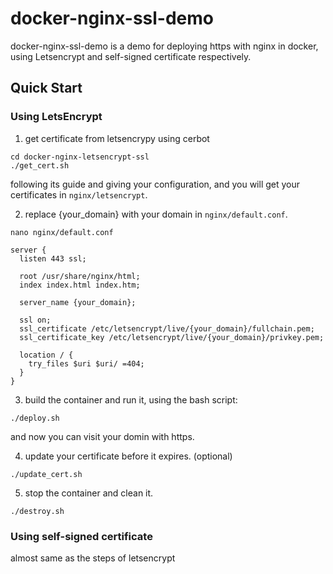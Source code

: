 # docker-nginx-ssl-demo

docker-nginx-ssl-demo is a demo for deploying https with nginx in docker, using Letsencrypt and self-signed certificate respectively.

## Quick Start

### Using LetsEncrypt

1. get certificate from letsencrypy using cerbot

  ```
  cd docker-nginx-letsencrypt-ssl
  ./get_cert.sh
  ```

following its guide and giving your configuration, and you will get your certificates in `nginx/letsencrypt`.

2. replace {your_domain} with your domain in `nginx/default.conf`.

  ```
  nano nginx/default.conf
  
  server {
    listen 443 ssl;

    root /usr/share/nginx/html;
    index index.html index.htm;

    server_name {your_domain};

    ssl on;
    ssl_certificate /etc/letsencrypt/live/{your_domain}/fullchain.pem;
    ssl_certificate_key /etc/letsencrypt/live/{your_domain}/privkey.pem;

    location / {
      try_files $uri $uri/ =404;
    }
  }
  ```
  
  3. build the container and run it, using the bash script:
  ```
  ./deploy.sh
  ```
  and now you can visit your domin with https.
  
  4. update your certificate before it expires. (optional)
  ```
  ./update_cert.sh
  ```
  
  5. stop the container and clean it.
  ```
  ./destroy.sh
  ```
  
  ### Using self-signed certificate
  
  almost same as the steps of letsencrypt
